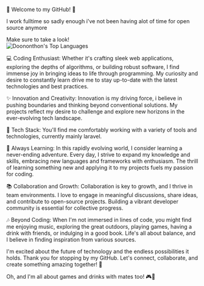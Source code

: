 👋 Welcome to my GitHub! 🚀

I work fulltime so sadly enough i've not been having alot of time for open source anymore

Make sure to take a look!                                                                                                                                                        
![Doononthon's Top Languages](https://github-readme-stats.vercel.app/api/top-langs/?username=Doononthon&theme=vue-dark&show_icons=true&hide_border=true&layout=compact)

💻 Coding Enthusiast:
Whether it's crafting sleek web applications, exploring the depths of algorithms, or building robust software, I find immense joy in bringing ideas to life through programming. My curiosity and desire to constantly learn drive me to stay up-to-date with the latest technologies and best practices.

✨ Innovation and Creativity:
Innovation is my driving force, i believe in pushing boundaries and thinking beyond conventional solutions. My projects reflect my desire to challenge and explore new horizons in the ever-evolving tech landscape.

🔧 Tech Stack:
You'll find me comfortably working with a variety of tools and technologies, currently mainly laravel.

🌱 Always Learning:
In this rapidly evolving world, I consider learning a never-ending adventure. Every day, I strive to expand my knowledge and skills, embracing new languages and frameworks with enthusiasm. The thrill of learning something new and applying it to my projects fuels my passion for coding.

📚 Collaboration and Growth:
Collaboration is key to growth, and I thrive in team environments. I love to engage in meaningful discussions, share ideas, and contribute to open-source projects. Building a vibrant developer community is essential for collective progress.

🎶 Beyond Coding:
When I'm not immersed in lines of code, you might find me enjoying music, exploring the great outdoors, playing games, having a drink with friends, or indulging in a good book. Life's all about balance, and I believe in finding inspiration from various sources.

I'm excited about the future of technology and the endless possibilities it holds. Thank you for stopping by my GitHub. Let's connect, collaborate, and create something amazing together! 🌟

Oh, and I'm all about games and drinks with mates too! 🎮🍻
